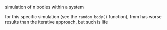 simulation of n bodies within a system

for this specific simulation (see the `random_body()` function), fmm has worse
results than the iterative approach, but such is life
